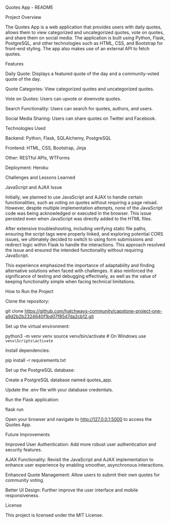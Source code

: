 Quotes App - README

Project Overview

The Quotes App is a web application that provides users with daily quotes, allows them to view categorized and uncategorized quotes, vote on quotes, and share them on social media. The application is built using Python, Flask, PostgreSQL, and other technologies such as HTML, CSS, and Bootstrap for front-end styling. The app also makes use of an external API to fetch quotes.

Features

Daily Quote: Displays a featured quote of the day and a community-voted quote of the day.

Quote Categories: View categorized quotes and uncategorized quotes.

Vote on Quotes: Users can upvote or downvote quotes.

Search Functionality: Users can search for quotes, authors, and users.

Social Media Sharing: Users can share quotes on Twitter and Facebook.

Technologies Used

Backend: Python, Flask, SQLAlchemy, PostgreSQL

Frontend: HTML, CSS, Bootstrap, Jinja

Other: RESTful APIs, WTForms

Deployment: Heroku

Challenges and Lessons Learned

JavaScript and AJAX Issue

Initially, we planned to use JavaScript and AJAX to handle certain functionalities, such as voting on quotes without requiring a page reload. However, despite multiple implementation attempts, none of the JavaScript code was being acknowledged or executed in the browser. This issue persisted even when JavaScript was directly added to the HTML files.

After extensive troubleshooting, including verifying static file paths, ensuring the script tags were properly linked, and exploring potential CORS issues, we ultimately decided to switch to using form submissions and redirect logic within Flask to handle the interactions. This approach resolved the issue and ensured the intended functionality without requiring JavaScript.

This experience emphasized the importance of adaptability and finding alternative solutions when faced with challenges. It also reinforced the significance of testing and debugging effectively, as well as the value of keeping functionality simple when facing technical limitations.

How to Run the Project

Clone the repository:

git clone https://github.com/hatchways-community/capstone-project-one-a9d2b2b2324640f1bd07f85d7da2cb12.git

Set up the virtual environment:

python3 -m venv venv
source venv/bin/activate  # On Windows use `venv\Scripts\activate`

Install dependencies:

pip install -r requirements.txt

Set up the PostgreSQL database:

Create a PostgreSQL database named quotes_app.

Update the .env file with your database credentials.

Run the Flask application:

flask run

Open your browser and navigate to http://127.0.0.1:5000 to access the Quotes App.

Future Improvements

Improved User Authentication: Add more robust user authentication and security features.

AJAX Functionality: Revisit the JavaScript and AJAX implementation to enhance user experience by enabling smoother, asynchronous interactions.

Enhanced Quote Management: Allow users to submit their own quotes for community voting.

Better UI Design: Further improve the user interface and mobile responsiveness.

License

This project is licensed under the MIT License.